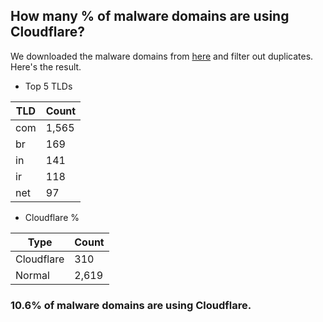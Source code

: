 ## How many % of malware domains are using Cloudflare?


We downloaded the malware domains from [here](https://urlhaus.abuse.ch) and filter out duplicates.
Here's the result.


[//]: # (start replacement)


- Top 5 TLDs

| TLD | Count |
| --- | --- |
| com | 1,565 |
| br | 169 |
| in | 141 |
| ir | 118 |
| net | 97 |


- Cloudflare %

| Type | Count |
| --- | --- |
| Cloudflare | 310 |
| Normal | 2,619 |


### 10.6% of malware domains are using Cloudflare.